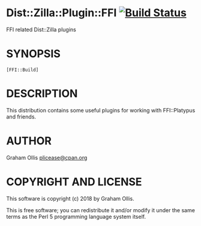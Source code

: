 # Dist::Zilla::Plugin::FFI [![Build Status](https://secure.travis-ci.org/Perl5-FFI/Dist-Zilla-Plugin-FFI.png)](http://travis-ci.org/Perl5-FFI/Dist-Zilla-Plugin-FFI)

FFI related Dist::Zilla plugins

# SYNOPSIS

    [FFI::Build]

# DESCRIPTION

This distribution contains some useful plugins for working with FFI::Platypus and friends.

# AUTHOR

Graham Ollis <plicease@cpan.org>

# COPYRIGHT AND LICENSE

This software is copyright (c) 2018 by Graham Ollis.

This is free software; you can redistribute it and/or modify it under
the same terms as the Perl 5 programming language system itself.
